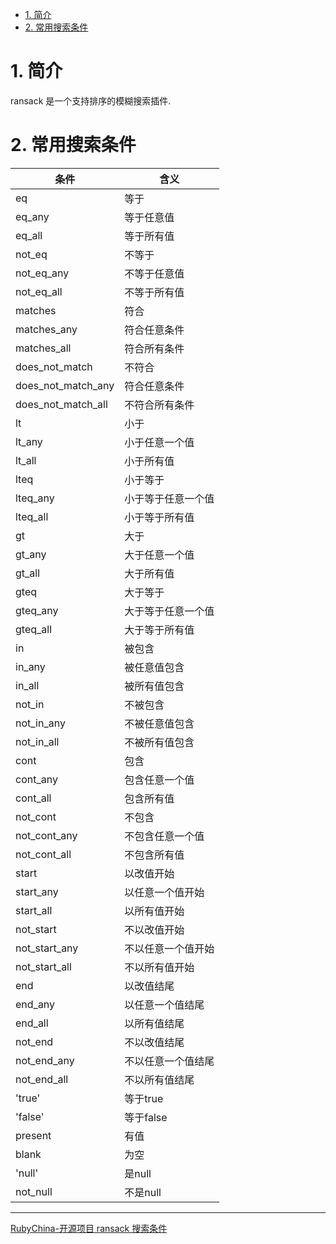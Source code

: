 <!-- TOC -->

- [1. 简介](#1-简介)
- [2. 常用搜索条件](#2-常用搜索条件)

<!-- /TOC -->
# 1. 简介
ransack 是一个支持排序的模糊搜索插件.
# 2. 常用搜索条件
条件|含义
-|-
eq|等于
eq_any|等于任意值
eq_all|等于所有值
not_eq|不等于
not_eq_any|不等于任意值
not_eq_all|不等于所有值
matches|符合
matches_any|符合任意条件
matches_all|符合所有条件
does_not_match|不符合
does_not_match_any|符合任意条件
does_not_match_all|不符合所有条件
lt|小于
lt_any|小于任意一个值
lt_all|小于所有值
lteq|小于等于
lteq_any|小于等于任意一个值
lteq_all|小于等于所有值
gt|大于
gt_any|大于任意一个值
gt_all|大于所有值
gteq|大于等于
gteq_any|大于等于任意一个值
gteq_all|大于等于所有值
in|被包含
in_any|被任意值包含
in_all|被所有值包含
not_in|不被包含
not_in_any|不被任意值包含
not_in_all|不被所有值包含
cont|包含
cont_any|包含任意一个值
cont_all|包含所有值
not_cont|不包含
not_cont_any|不包含任意一个值
not_cont_all|不包含所有值
start|以改值开始
start_any|以任意一个值开始
start_all|以所有值开始
not_start|不以改值开始
not_start_any|不以任意一个值开始
not_start_all|不以所有值开始
end|以改值结尾
end_any|以任意一个值结尾
end_all|以所有值结尾
not_end|不以改值结尾
not_end_any|不以任意一个值结尾
not_end_all|不以所有值结尾
'true'|等于true
'false'|等于false
present|有值
blank|为空
'null'|是null
not_null|不是null

-----
[RubyChina-开源项目 ransack 搜索条件](https://ruby-china.org/topics/29556)

